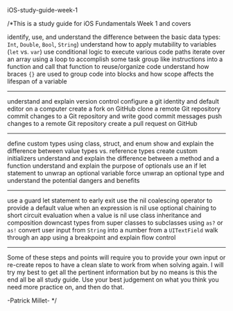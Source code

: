 iOS-study-guide-week-1

/*This is a study guide for iOS Fundamentals Week 1 and covers
 
 identify, use, and understand the difference between the basic data types: `Int`, `Double`, `Bool`, `String`)
 understand how to apply mutability to variables (`let` vs. `var`)
 use conditional logic to execute various code paths
 iterate over an array using a loop to accomplish some task
 group like instructions into a function and call that function to reuse/organize code
 understand how braces `{}` are used to group code into blocks and how scope affects the lifespan of a variable
 
 -----------------------------------------------------------------------------------------------
 
 understand and explain version control
 configure a git identity and default editor on a computer
 create a fork on GitHub
 clone a remote Git repository
 commit changes to a Git repository and write good commit messages
 push changes to a remote Git repository
 create a pull request on GitHub
 
 ------------------------------------------------------------------------------------------------
 
 define custom types using class, struct, and enum
 show and explain the difference between value types vs. reference types
 create custom initializers
 understand and explain the difference between a method and a function
 understand and explain the purpose of optionals
 use an if let statement to unwrap an optional variable
 force unwrap an optional type and understand the potential dangers and benefits
 
 ------------------------------------------------------------------------------------------------
 
 use a guard let statement to early exit
 use the nil coalescing operator to provide a default value when an expression is nil
 use optional chaining to short circuit evaluation when a value is nil
 use class inheritance and composition
 downcast types from super classes to subclasses using `as?` or `as!`
 convert user input from `String` into a number from a `UITextField`
 walk through an app using a breakpoint and explain flow control
 
 ------------------------------------------------------------------------------------------------
 
 Some of these steps and points will require you to provide your own input or re-create repos to have a clean slate to work from when solving again. I will try my best to get all the pertinent information but by no means is this the end all be all study guide. Use your best judgement on what you think you need more practice on, and then do that.
 
 -Patrick Millet-
 */